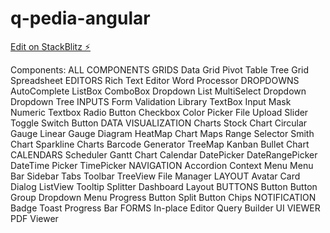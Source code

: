 # q-pedia-angular

[Edit on StackBlitz ⚡️](https://stackblitz.com/edit/q-pedia-angular)

Components:
ALL COMPONENTS
GRIDS
  Data Grid
  Pivot Table
  Tree Grid
  Spreadsheet
EDITORS
  Rich Text Editor
  Word Processor
DROPDOWNS
  AutoComplete
  ListBox
  ComboBox
  Dropdown List
  MultiSelect Dropdown
  Dropdown Tree
INPUTS
  Form Validation Library
  TextBox
  Input Mask
  Numeric Textbox
  Radio Button
  Checkbox
  Color Picker
  File Upload
  Slider
  Toggle Switch Button
  DATA VISUALIZATION
Charts
  Stock Chart
  Circular Gauge
  Linear Gauge
  Diagram
  HeatMap Chart
  Maps
  Range Selector
  Smith Chart
  Sparkline Charts
  Barcode Generator
  TreeMap
  Kanban
  Bullet Chart
CALENDARS
  Scheduler
  Gantt Chart
  Calendar
  DatePicker
  DateRangePicker
  DateTime Picker
  TimePicker
NAVIGATION
  Accordion
  Context Menu
  Menu Bar
  Sidebar
  Tabs
  Toolbar
  TreeView
  File Manager
LAYOUT
  Avatar
  Card
  Dialog
  ListView
  Tooltip
  Splitter
  Dashboard Layout
BUTTONS
  Button
  Button Group
  Dropdown Menu
  Progress Button
  Split Button
  Chips
NOTIFICATION
  Badge
  Toast
  Progress Bar
FORMS
  In-place Editor
  Query Builder UI
VIEWER
  PDF Viewer